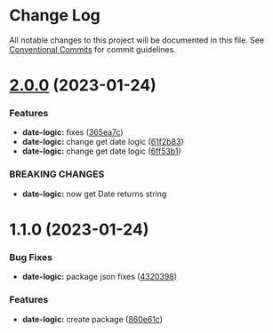 # Change Log

All notable changes to this project will be documented in this file.
See [Conventional Commits](https://conventionalcommits.org) for commit guidelines.

# [2.0.0](https://github.com/harutyunhayrapetyanst/monorepo-cicd/compare/@harutyunhayrapetyanst/date-logic@1.1.0...@harutyunhayrapetyanst/date-logic@2.0.0) (2023-01-24)


### Features

* **date-logic:**  fixes ([365ea7c](https://github.com/harutyunhayrapetyanst/monorepo-cicd/commit/365ea7cf37c1b8d161b696bf1b4c47fdbc943580))
* **date-logic:** change get date logic ([61f2b83](https://github.com/harutyunhayrapetyanst/monorepo-cicd/commit/61f2b839eea6331ca0f2f32d6219811a1ed740f3))
* **date-logic:** change get date logic ([6ff53b1](https://github.com/harutyunhayrapetyanst/monorepo-cicd/commit/6ff53b1667f027dbf4f460088aef47cb2bb9feb8))


### BREAKING CHANGES

* **date-logic:** now get Date returns string





# 1.1.0 (2023-01-24)


### Bug Fixes

* **date-logic:** package json fixes ([4320398](https://github.com/harutyunhayrapetyanst/monorepo-cicd/commit/43203987cd39d29f5a24e2c3ebc5e6fe18ef7ef3))


### Features

* **date-logic:** create package ([860e61c](https://github.com/harutyunhayrapetyanst/monorepo-cicd/commit/860e61c403455a8b07fe7e33aba00600409fbe18))
